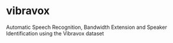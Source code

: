 # vibravox
Automatic Speech Recognition, Bandwidth Extension and Speaker Identification using the Vibravox dataset
